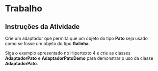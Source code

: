 # Trabalho

## Instruções da Atividade

Crie um adaptador que permita que um objeto do tipo **Pato** seja usado como se fosse um objeto do tipo **Galinha**.

Siga o exemplo apresentado no Hipertexto 4 e crie as classes **AdaptadorPato** e **AdaptadorPatoDemo** para demonstrar o uso da classe **AdaptadorPato**.
